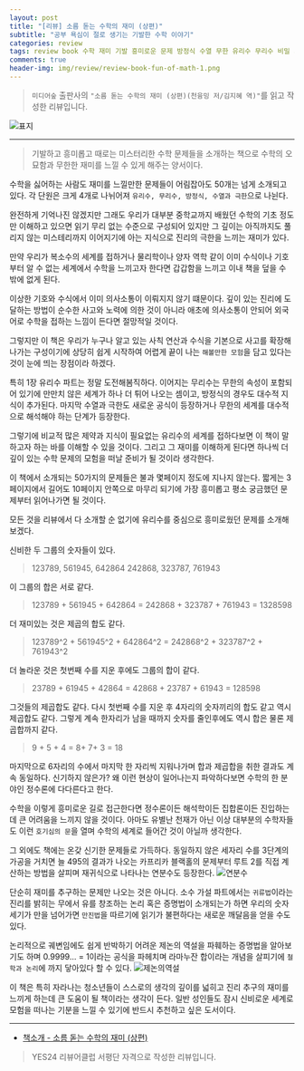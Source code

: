 ```yaml
---  
layout: post  
title: "[리뷰] 소름 돋는 수학의 재미 (상편)"  
subtitle: "공부 욕심이 절로 생기는 기발한 수학 이야기"  
categories: review  
tags: review book 수학 재미 기발 흥미로운 문제 방정식 수열 무한 유리수 무리수 비밀 가설       
comments: true  
header-img: img/review/review-book-fun-of-math-1.png
---  
```

  
> `미디어숲` 출판사의 `"소름 돋는 수학의 재미 (상편)(천융밍 저/김지혜 역)"`를 읽고 작성한 리뷰입니다.  

![표지](https://telegeam.github.io/assets/img/review/review-book-fun-of-math-1.png)  

---

> 기발하고 흥미롭고 때로는 미스터리한 수학 문제들을 소개하는 책으로 수학의 오묘함과 무한한 재미를 느낄 수 있게 해주는 양서이다.

수학을 싫어하는 사람도 재미를 느낄만한 문제들이 어림잡아도 50개는 넘게 소개되고 있다. 각 단원은 크게 4개로 나뉘어져 `유리수, 무리수, 방정식, 수열과 극한`으로 나뉜다.

완전하게 기억나진 않겠지만 그래도 우리가 대부분 중학교까지 배웠던 수학의 기초 정도만 이해하고 있으면 읽기 무리 없는 수준으로 구성되어 있지만 그 깊이는 아직까지도 풀리지 않는 미스테리까지 이어지기에 아는 지식으로 진리의 극한을 느끼는 재미가 있다. 

만약 우리가 복소수의 세계를 접하거나 물리학이나 양자 역학 같이 이미 수식이나 기호부터 알 수 없는 세계에서 수학을 느끼고자 한다면 갑갑함을 느끼고 이내 책을 덮을 수 밖에 없게 된다.

이상한 기호와 수식에서 이미 의사소통이 이뤄지지 않기 떄문이다. 깊이 있는 진리에 도달하는 방법이 순수한 사고와 노력에 의한 것이 아니라 애초에 의사소통이 안되어 외국어로 수학을 접하는 느낌이 든다면 절망적일 것이다.

그렇지만 이 책은 우리가 누구나 알고 있는 사칙 연산과 수식을 기본으로 사고를 확장해 나가는 구성이기에 상당히 쉽게 시작하여 어렵게 끝이 나는 `해볼만한 모험`을 담고 있다는 것이 눈에 띄는 장점이라 하겠다. 

특히 1장 유리수 파트는 정말 도전해봄직하다. 이어지는 무리수는 무한의 속성이 포함되어 있기에 만만치 않은 세계가 하나 더 튀어 나오는 셈이고, 방정식의 경우도 대수적 지식이 추가된다. 마지막 수열과 극한도 새로운 공식이 등장하거나 무한의 세계를 대수적으로 해석해야 하는 단계가 등장한다.

그렇기에 비교적 많은 제약과 지식이 필요없는 유리수의 세계를 접하다보면 이 책이 말하고자 하는 바를 이해할 수 있을 것이다. 그리고 그 재미를 이해하게 된다면 하나씩 더 깊이 있는 수학 문제의 모험을 떠날 준비가 될 것이라 생각한다. 

이 책에서 소개되는 50가지의 문제들은 불과 몇페이지 정도에 지나지 않는다. 짧게는 3페이지에서 길어도 10페이지 안쪽으로 마무리 되기에 가장 흥미롭고 평소 궁금했던 문제부터 읽어나가면 될 것이다. 

모든 것을 리뷰에서 다 소개할 순 없기에 유리수를 중심으로 흥미로웠던 문제를 소개해 보겠다. 

신비한 두 그룹의 숫자들이 있다. 
> 123789, 561945, 642864
> 242868, 323787, 761943

이 그룹의 합은 서로 같다.
> 123789 + 561945 + 642864 = 242868 + 323787 + 761943 = 1328598

더 재미있는 것은 제곱의 합도 같다. 
> 123789^2 + 561945^2 + 642864^2 = 242868^2 + 323787^2 + 761943^2

더 놀라운 것은 첫번째 수를 지운 후에도 그룹의 합이 같다. 
> 23789 + 61945 + 42864 = 42868 + 23787 + 61943 = 128598

그것들의 제곱합도 같다. 다시 첫번째 수를 지운 후 4자리의 숫자끼리의 합도 같고 역시 제곱합도 같다. 그렇게 계속 한자리가 남을 때까지 숫자를 줄인후에도 역시 합은 물론 제곱합까지 같다.
> 9 + 5 + 4 = 8+ 7+ 3 = 18

마지막으로 6자리의 수에서 마지막 한 자리씩 지워나가며 합과 제곱합을 취한 결과도 계속 동일하다. 신기하지 않은가? 왜 이런 현상이 일어나는지 파악하다보면 수학의 한 분야인 정수론에 다다른다고 한다. 

수학을 이렇게 흥미로운 길로 접근한다면 정수론이든 해석학이든 집합론이든 진입하는데 큰 어려움을 느끼지 않을 것이다. 아마도 유별난 천재가 아닌 이상 대부분의 수학자들도 이런 `호기심의 문`을 열며 수학의 세계로 들어간 것이 아닐까 생각한다. 

그 외에도 책에는 온갖 신기한 문제들로 가득하다. 동일하지 않은 세자리 수를 3단계의 가공을 거치면 늘 495의 결과가 나오는 카프리카 블랙홀의 문제부터 루트 2를 직접 계산하는 방법을 살피며 재귀식으로 나타나는 연분수도 등장한다.
![연분수](https://telegeam.github.io/assets/img/review/review-book-fun-of-math-2.png)  

단순히 재미를 추구하는 문제만 나오는 것은 아니다. 소수 가설 파트에서는 `귀류법`이라는 진리를 밝히는 무에서 유를 창조하는 논리 혹은 증명법이 소개되는가 하면 우리의 숫자 세기가 만을 넘어가면 `만진법`을 따르기에 읽기가 불편하다는 새로운 깨달음을 얻을 수도 있다.

논리적으로 궤변임에도 쉽게 반박하기 어려운 제논의 역설을 파훼하는 증명법을 알아보기도 하며 0.9999... = 1이라는 공식을 파헤치며 라마누잔 합이라는 개념을 살피기에 `철학과 논리`에 까지 닿아있다 할 수 있다. 
![제논의역설](https://telegeam.github.io/assets/img/review/review-book-fun-of-math-3.png)  

이 책은 특히 자라나는 청소년들이 스스로의 생각의 깊이를 넓히고 진리 추구의 재미를 느끼게 하는데 큰 도움이 될 책이라는 생각이 든다. 일반 성인들도 잠시 신비로운 세계로 모험을 떠나는 기분을 느낄 수 있기에 반드시 추천하고 싶은 도서이다. 

---

* [책소개 - 소름 돋는 수학의 재미 (상편)](http://www.yes24.com/Product/Goods/105385395)

> YES24 리뷰어클럽 서평단 자격으로 작성한 리뷰입니다.
